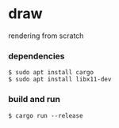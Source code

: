 # draw

rendering from scratch
### dependencies
```console
$ sudo apt install cargo
$ sudo apt install libx11-dev
```
### build and run
```console
$ cargo run --release
```
